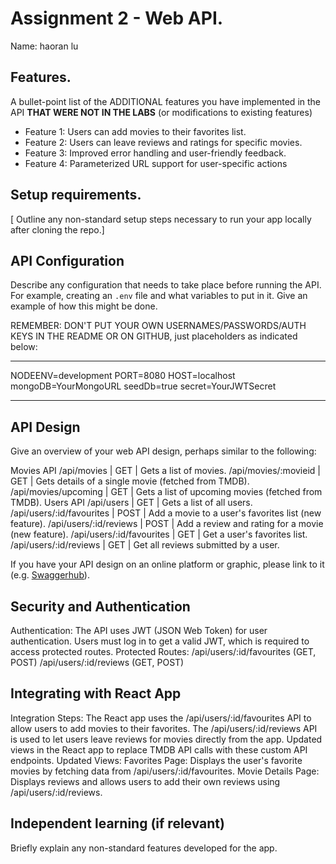 # Assignment 2 - Web API.

Name: haoran lu

## Features.

A bullet-point list of the ADDITIONAL features you have implemented in the API **THAT WERE NOT IN THE LABS** (or modifications to existing features)
 
+ Feature 1: Users can add movies to their favorites list.  
+ Feature 2: Users can leave reviews and ratings for specific movies.  
+ Feature 3: Improved error handling and user-friendly feedback.  
+ Feature 4: Parameterized URL support for user-specific actions

## Setup requirements.

[ Outline any non-standard setup steps necessary to run your app locally after cloning the repo.]

## API Configuration

Describe any configuration that needs to take place before running the API. For example, creating an `.env` file and what variables to put in it. Give an example of how this might be done.

REMEMBER: DON'T PUT YOUR OWN USERNAMES/PASSWORDS/AUTH KEYS IN THE README OR ON GITHUB, just placeholders as indicated below:

______________________
NODEENV=development
PORT=8080
HOST=localhost
mongoDB=YourMongoURL
seedDb=true
secret=YourJWTSecret
______________________

## API Design
Give an overview of your web API design, perhaps similar to the following: 

Movies API
/api/movies | GET | Gets a list of movies.
/api/movies/:movieid | GET | Gets details of a single movie (fetched from TMDB).
/api/movies/upcoming | GET | Gets a list of upcoming movies (fetched from TMDB).
Users API
/api/users | GET | Gets a list of all users.
/api/users/:id/favourites | POST | Add a movie to a user's favorites list (new feature).
/api/users/:id/reviews | POST | Add a review and rating for a movie (new feature).
/api/users/:id/favourites | GET | Get a user's favorites list.
/api/users/:id/reviews | GET | Get all reviews submitted by a user.

If you have your API design on an online platform or graphic, please link to it (e.g. [Swaggerhub](https://app.swaggerhub.com/)).

## Security and Authentication

Authentication:
The API uses JWT (JSON Web Token) for user authentication.
Users must log in to get a valid JWT, which is required to access protected routes.
Protected Routes:
/api/users/:id/favourites (GET, POST)
/api/users/:id/reviews (GET, POST)

## Integrating with React App

Integration Steps:
The React app uses the /api/users/:id/favourites API to allow users to add movies to their favorites.
The /api/users/:id/reviews API is used to let users leave reviews for movies directly from the app.
Updated views in the React app to replace TMDB API calls with these custom API endpoints.
Updated Views:
Favorites Page: Displays the user's favorite movies by fetching data from /api/users/:id/favourites.
Movie Details Page: Displays reviews and allows users to add their own reviews using /api/users/:id/reviews.

## Independent learning (if relevant)

Briefly explain any non-standard features developed for the app.   
